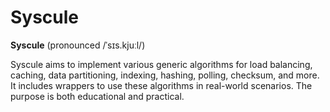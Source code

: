 # Syscule

**Syscule** (pronounced /ˈsɪs.kjuːl/)

Syscule aims to implement various generic algorithms for load balancing, caching, data partitioning, indexing, hashing, polling, checksum, and more. It includes wrappers to use these algorithms in real-world scenarios. The purpose is both educational and practical.
